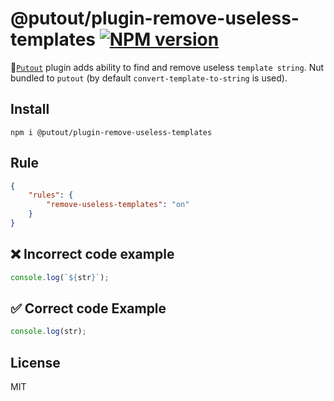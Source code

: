 # @putout/plugin-remove-useless-templates [![NPM version][NPMIMGURL]][NPMURL]

[NPMIMGURL]: https://img.shields.io/npm/v/@putout/plugin-remove-useless-templates.svg?style=flat&longCache=true
[NPMURL]: https://npmjs.org/package/@putout/plugin-remove-useless-templates"npm"

🐊[`Putout`](https://github.com/coderaiser/putout) plugin adds ability to find and remove useless `template string`. Nut bundled to `putout` (by default `convert-template-to-string` is used).

## Install

```
npm i @putout/plugin-remove-useless-templates
```

## Rule

```json
{
    "rules": {
        "remove-useless-templates": "on"
    }
}
```

## ❌ Incorrect code example

```js
console.log(`${str}`);
```

## ✅ Correct code Example

```js
console.log(str);
```

## License

MIT
